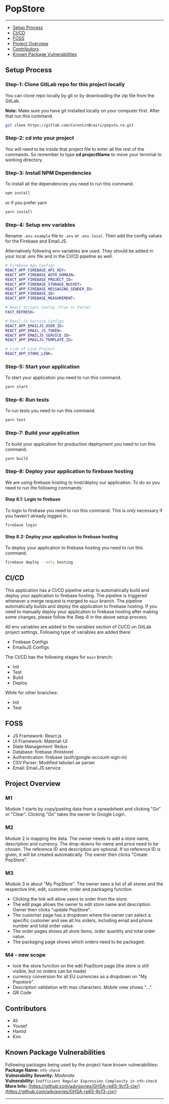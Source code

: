 # PopStore

---

- [Setup Process](#setup-process)
- [CI/CD](#cicd)
- [FOSS](#foss)
- [Project Overview](#project-overview)
- [Contributors](#contributors)
- [Known Package Vulnerabilities](#known-package-vulnerabilities)

## Setup Process

### Step-1: Clone GitLab repo for this project locally

You can clone repo locally by git or by downloading the zip file from the GitLab.

**Note:** Make sure you have git installed locally on your computer first. After that run this command.

```sh
git clone https://gitlab.com/CorentinBrasri/popsto.re.git
```

### Step-2: cd into your project

You will need to be inside that project file to enter all the rest of the commands. So remember to type **cd projectName** to move your terminal to working directory.

### Step-3: Install NPM Dependencies

To install all the dependencies you need to run this command.

```sh
npm install
```

or if you prefer yarn

```sh
yarn install
```

### Step-4: Setup env variables

Rename `.env.example` file to `.env` or `.env.local`. Then add the config values for the Firebase and Email.JS.

Alternatively following env variables are used. They should be added in your local .env file and in the CI/CD pipeline as well. 

```sh
# Firebase App Configs
REACT_APP_FIREBASE_API_KEY=
REACT_APP_FIREBASE_AUTH_DOMAIN=
REACT_APP_FIREBASE_PROJECT_ID=
REACT_APP_FIREBASE_STORAGE_BUCKET=
REACT_APP_FIREBASE_MESSAGING_SENDER_ID=
REACT_APP_FIREBASE_ID=
REACT_APP_FIREBASE_MEASUREMENT=

# React Scripts Config (True or False)
FAST_REFRESH=

# Email.JS Service Configs
REACT_APP_EMAILJS_USER_ID=
REACT_APP_EMAIL_JS_TOKEN=
REACT_APP_EMAILJS_SERVICE_ID=
REACT_APP_EMAILJS_TEMPLATE_ID=

# Link of Live Project
REACT_APP_STORE_LINK=
```

### Step-5: Start your application

To start your application you need to run this command.

```sh
yarn start
```

### Step-6: Run tests

To run tests you need to run this command.

```sh
yarn test
```

### Step-7: Build your application

To build your application for production deployment you need to run this command.

```sh
yarn build
```

### Step-8: Deploy your application to firebase hosting

We are using firebase hosting to host/deploy our application. To do so you need to run the following commands:

#### Step 8.1: Login to firebase

To login to firebase you need to run this command. This is only necessary if you haven't already logged in.

```sh
firebase login
```

#### Step 8.2: Deploy your application to firebase hosting

To deploy your application to firebase hosting you need to run this command.

```sh
firebase deploy --only hosting
```

## CI/CD

This application has a CI/CD pipeline setup to automatically build and deploy your application to firebase hosting. The pipeline is triggered whenever a merge request is merged to `main` branch. The pipeline automatically builds and deploy the application to firebase hosting.
If you need to manually deploy your application to firebase hosting after making some changes, please follow the Step-8 in the above setup process.

All env variables are added to the variables section of CI/CD on GitLab project settings. Following type of variables are added there:

- Firebase Configs
- EmailsJS Configs

The CI/CD has the following stages for `main` branch:

- Init
- Test
- Build
- Deploy

While for other branches:

- Init
- Test

## FOSS

- JS Framework: React.js
- UI Framework: Material-UI
- State Management: Redux
- Database: firebase (firestore)
- Authentication: firebase (auth/google-account-sign-in)
- CSV Parser: Modified tabulari.se parser
- Email: Email.JS service

## Project Overview

### M1

Module 1 starts by copy/pasting data from a spreadsheet and clicking "Go" or "Clear". Clicking "Go" takes the owner to Google Login.

### M2

Module 2 is mapping the data. The owner needs to add a store name, description and currency. The drop-downs for name and price need to be chosen. The reference ID and description are optional. If no reference ID is given, it will be created automatically. The owner then clicks "Create PopStore".

### M3

Module 3 is about "My PopStore". The owner sees a list of all stores and the respective link, edit, customer, order and packaging function.

- Clicking the link will allow users to order from the store.
- The edit page allows the owner to edit store name and description. Owner then clicks "update PopStore".
- The customer page has a dropdown where the owner can select a specific customer and see all his orders, including email and phone number and total order value.
- The order pages shows all store items, order quantity and total order value.
- The packaging page shows which orders need to be packaged.

### M4 - new scope

- lock the store function on the edit PopStore page (the store is still visible, but no orders can be made)
- currency conversion for all EU currencies as a dropdown on "My Popstore".
- Description validation with max characters. Mobile view shows "…".
- QR Code

## Contributors

- Ali
- Yousef
- Hamid
- Kim

## Known Package Vulnerabilities

Following packages being used by the project have known vulnerabilities:  
**Package Name:** `nth-check`  
**Vulnerability Severity:** *Moderate*  
**Vulnerability:** `Inefficient Regular Expression Complexity in nth-check`  
**More Info:** [https://github.com/advisories/GHSA-rp65-9cf3-cjxr](https://github.com/advisories/GHSA-rp65-9cf3-cjxr)

---
